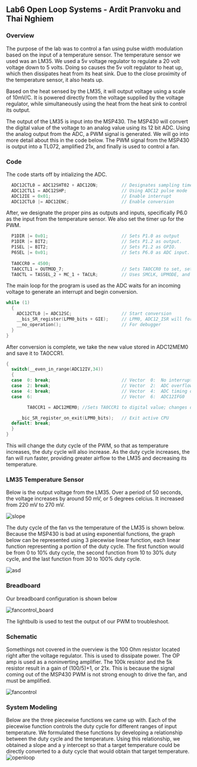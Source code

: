 ## Lab6 Open Loop Systems - Ardit Pranvoku and Thai Nghiem

### Overview
The purpose of the lab was to control a fan using pulse width modulation based on the input of a temperature sensor. The temperature sensor we used was an LM35. We used a 5v voltage regulator to regulate a 20 volt voltage down to 5 volts. Doing so causes the 5v volt regulator to heat up, which then dissipates heat from its heat sink. Due to the close proximity of the temperature sensor, it also heats up.

Based on the heat sensed by the LM35, it will output voltage using a scale of 10mV/C. It is powered directly from the voltage supplied by the voltage regulator, while simultaneously using the heat from the heat sink to control its output. 

The output of the LM35 is input into the MSP430. The MSP430 will convert the digital value of the voltage to an analog value using its 12 bit ADC. Using the analog output from the ADC, a PWM signal is generated. We will go into more detail about this in the code below. The PWM signal from the MSP430 is output into a TL072, amplified 21x, and finally is used to control a fan. 

### Code

The code starts off by intializing the ADC. 
```c
  ADC12CTL0 = ADC12SHT02 + ADC12ON;         // Designates sampling time, uses ADC12
  ADC12CTL1 = ADC12SHP;                     // Using ADC12 pulse mode
  ADC12IE = 0x01;                           // Enable interrupt
  ADC12CTL0 |= ADC12ENC;					// Enable conversion
```
After, we designate the proper pins as outputs and inputs, specifically P6.0 as the input from the temperature sensor. We also set the timer up for the PWM.
```c
  P1DIR |= 0x01;                            // Sets P1.0 as output
  P1DIR |= BIT2;							// Sets P1.2 as output.
  P1SEL |= BIT2;							// Sets P1.2 as GPIO.
  P6SEL |= 0x01;                            // Sets P6.0 as ADC input.
  
  TA0CCR0 = 4500;
  TA0CCTL1 = OUTMOD_7;						// Sets TA0CCR0 to set, sets TA0CCR1 to reset.
  TA0CTL = TASSEL_2 + MC_1 + TACLR;			// Uses SMCLK, UPMODE, and clears TA.
```
The main loop for the program is used as the ADC waits for an incoming voltage to generate an interrupt and begin conversion.
```c
while (1)
  {
    ADC12CTL0 |= ADC12SC;                   // Start conversion
    __bis_SR_register(LPM0_bits + GIE);     // LPM0, ADC12_ISR will force exit
    __no_operation();                       // For debugger
  }
}
```

After conversion is complete, we take the new value stored in ADC12MEM0 and save it to 
TA0CCR1.
```c
{
  switch(__even_in_range(ADC12IV,34))
  {
  case  0: break;                           // Vector  0:  No interrupt
  case  2: break;                           // Vector  2:  ADC overflow
  case  4: break;                           // Vector  4:  ADC timing overflow
  case  6:                                  // Vector  6:  ADC12IFG0

        TA0CCR1 = ADC12MEM0; //Sets TA0CCR1 to digital value; changes duty cycle.

    __bic_SR_register_on_exit(LPM0_bits);   // Exit active CPU
  default: break;
  }
}
```
This will change the duty cycle of the PWM, so that as temperature increases, the duty cycle will also increase. As the duty cycle increases, the fan will run faster, providing greater airflow to the LM35 and decreasing its temperature.


### LM35 Temperature Sensor

Below is the output voltage from the LM35. Over a period of 50 seconds, the voltage increases by around 50 mV, or 5 degrees celcius. It increased from 220 mV to 270 mV. </br> 

![slope](https://user-images.githubusercontent.com/14367479/32695403-8d5ab9d0-c728-11e7-8368-4f664b387207.JPG)

The duty cycle of the fan vs the temperature of the LM35 is shown below. Because the MSP430 is bad at using exponential functions, the graph below can be represented using 3 piecewise linear function, each linear function representing a portion of the duty cycle. The first function would be from 0 to 10% duty cycle, the second function from 10 to 30% duty cycle, and the last function from 30 to 100% duty cycle.

![asd](https://user-images.githubusercontent.com/14367479/33041524-9b12a764-ce0c-11e7-826f-d55747548450.JPG)


### Breadboard

Our breadboard configuration is shown below </br>

![fancontrol_board](https://user-images.githubusercontent.com/14367479/32695446-637e9b52-c72a-11e7-833a-5a14deec7a50.JPG)

The lightbulb is used to test the output of our PWM to troubleshoot.

### Schematic

Somethings not covered in the overview is the 100 Ohm resistor located right after the voltage regulator. This is used to dissipate power. The OP amp is used as a noninverting amplifier. The 100k resistor and the 5k resistor result in a gain of (100/5)+1, or 21x. This is because the signal coming out of the MSP430 PWM is not strong enough to drive the fan, and must be amplified. 
</br>

![fancontrol](https://user-images.githubusercontent.com/14367479/32695454-98d61cf8-c72a-11e7-9941-7654398765ab.png)

### System Modeling

Below are the three piecewise functions we came up with. Each of the piecewise function controls the duty cycle for different ranges of input temperature. We formulated these functions by developing a relationship between the duty cycle and the temperature. Using this relationship, we obtained a slope and a y intercept so that a target temperature could be directly converted to a duty cycle that would obtain that target temperature.
</br>
![openloop](https://user-images.githubusercontent.com/14367479/33250731-4c2b8550-d300-11e7-8bfa-14344c8c5647.png)





